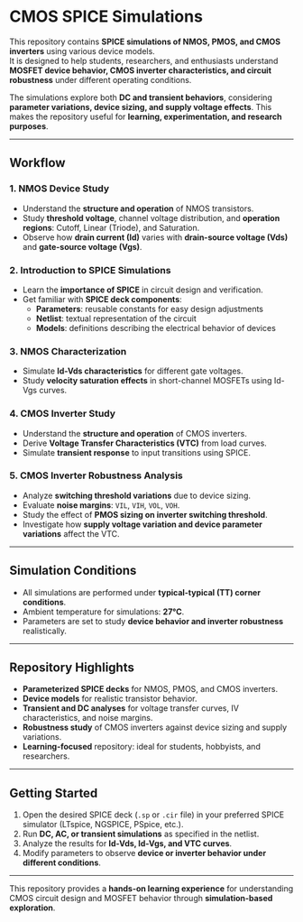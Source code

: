 # CMOS SPICE Simulations

This repository contains **SPICE simulations of NMOS, PMOS, and CMOS inverters** using various device models.  
It is designed to help students, researchers, and enthusiasts understand **MOSFET device behavior, CMOS inverter characteristics, and circuit robustness** under different operating conditions.

The simulations explore both **DC and transient behaviors**, considering **parameter variations, device sizing, and supply voltage effects**. This makes the repository useful for **learning, experimentation, and research purposes**.

---

## Workflow

### 1. NMOS Device Study
- Understand the **structure and operation** of NMOS transistors.
- Study **threshold voltage**, channel voltage distribution, and **operation regions**: Cutoff, Linear (Triode), and Saturation.
- Observe how **drain current (Id)** varies with **drain-source voltage (Vds)** and **gate-source voltage (Vgs)**.

### 2. Introduction to SPICE Simulations
- Learn the **importance of SPICE** in circuit design and verification.
- Get familiar with **SPICE deck components**:
  - **Parameters**: reusable constants for easy design adjustments
  - **Netlist**: textual representation of the circuit
  - **Models**: definitions describing the electrical behavior of devices

### 3. NMOS Characterization
- Simulate **Id-Vds characteristics** for different gate voltages.
- Study **velocity saturation effects** in short-channel MOSFETs using Id-Vgs curves.

### 4. CMOS Inverter Study
- Understand the **structure and operation** of CMOS inverters.
- Derive **Voltage Transfer Characteristics (VTC)** from load curves.
- Simulate **transient response** to input transitions using SPICE.

### 5. CMOS Inverter Robustness Analysis
- Analyze **switching threshold variations** due to device sizing.
- Evaluate **noise margins**: `VIL`, `VIH`, `VOL`, `VOH`.
- Study the effect of **PMOS sizing on inverter switching threshold**.
- Investigate how **supply voltage variation and device parameter variations** affect the VTC.

---

## Simulation Conditions

- All simulations are performed under **typical-typical (TT) corner conditions**.
- Ambient temperature for simulations: **27°C**.
- Parameters are set to study **device behavior and inverter robustness** realistically.

---

## Repository Highlights

- **Parameterized SPICE decks** for NMOS, PMOS, and CMOS inverters.
- **Device models** for realistic transistor behavior.
- **Transient and DC analyses** for voltage transfer curves, IV characteristics, and noise margins.
- **Robustness study** of CMOS inverters against device sizing and supply variations.
- **Learning-focused** repository: ideal for students, hobbyists, and researchers.

---

## Getting Started

1. Open the desired SPICE deck (`.sp` or `.cir` file) in your preferred SPICE simulator (LTspice, NGSPICE, PSpice, etc.).
2. Run **DC, AC, or transient simulations** as specified in the netlist.
3. Analyze the results for **Id-Vds, Id-Vgs, and VTC curves**.
4. Modify parameters to observe **device or inverter behavior under different conditions**.

---

This repository provides a **hands-on learning experience** for understanding CMOS circuit design and MOSFET behavior through **simulation-based exploration**.
